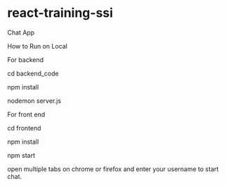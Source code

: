 # react-training-ssi
Chat App

How to Run on Local

For backend

cd backend_code

npm install

nodemon server.js


For front end

cd frontend

npm install

npm start

open multiple tabs on chrome or firefox and enter your username to start chat.
